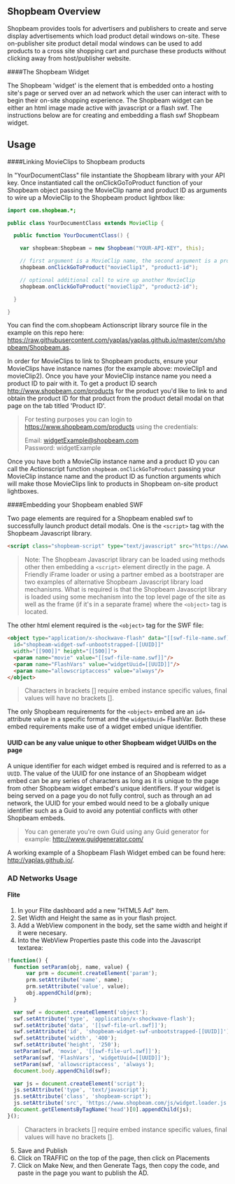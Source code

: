 Shopbeam Overview
-----

Shopbeam provides tools for advertisers and publishers to create and serve display advertisements which load product detail windows on-site. These on-publisher site product detail modal windows can be used to add products to a cross site shopping cart and purchase these products without clicking away from host/publisher website.

####The Shopbeam Widget

The Shopbeam 'widget' is the element that is embedded onto a hosting site's page or served over an ad network which the user can interact with to begin their on-site shopping experience. The Shopbeam widget can be either an html image made active with javascript or a flash swf. The instructions below are for creating and embedding a flash swf Shopbeam widget.

Usage
-----

####Linking MovieClips to Shopbeam products

In "YourDocumentClass" file instantiate the Shopbeam library with your API key. Once instantiated call the onClickGoToProduct function of your Shopbeam object passing the MovieClip name and product ID as arguments to wire up a MovieClip to the Shopbeam product lightbox like:

``` as
import com.shopbeam.*;

public class YourDocumentClass extends MovieClip {

  public function YourDocumentClass() { 

    var shopbeam:Shopbeam = new Shopbeam("YOUR-API-KEY", this);

    // first argument is a MovieClip name, the second argument is a product ID
    shopbeam.onClickGoToProduct("movieClip1", "product1-id");

    // optional additional call to wire up another MovieClip
    shopbeam.onClickGoToProduct("movieClip2", "product2-id");

  }

}
```

You can find the com.shopbeam Actionscript library source file in the example on this repo  here: https://raw.githubusercontent.com/yaplas/yaplas.github.io/master/com/shopbeam/Shopbeam.as.

In order for MovieClips to link to Shopbeam products, ensure your MovieClips have instance names (for the example above: movieClip1 and movieClip2). Once you have your MovieClip instance name you need a product ID to pair with it. To get a product ID search http://www.shopbeam.com/products for the product you'd like to link to and obtain the product ID for that product from the product detail modal on that page on the tab titled 'Product ID'.

> For testing purposes you can login to https://www.shopbeam.com/products using the credentials:
>
> Email: widgetExample@shopbeam.com  
> Password: widgetExample

Once you have both a MovieClip instance name and a product ID you can call the Actionscript function `shopbeam.onClickGoToProduct` passing your MovieClip instance name and the product ID as function arguments which will make those MovieClips link to products in Shopbeam on-site product lightboxes. 

####Embedding your Shopbeam enabled SWF

Two page elements are required for a Shopbeam enabled swf to successfully launch product detail modals. One is the `<script>` tag with the Shopbeam Javascript library. 

```html
<script class="shopbeam-script" type="text/javascript" src="https://www.shopbeam.com/js/widget.loader.js" async="true"></script>
```
> Note: The Shopbeam Javascript library can be loaded using methods other then embedding a `<script>` element directly in the page. A Friendly iFrame loader or using a partner embed as a bootstraper are two examples of alternative Shopbeam Javascript library load mechanisms. What is required is that the Shopbeam Javascript library is loaded using some mechanism into the top level page of the site as well as the frame (if it's in a separate frame) where the `<object>` tag is located. 

The other html element required is the `<object>` tag for the SWF file:

```html
<object type="application/x-shockwave-flash" data="[[swf-file-name.swf]]"
  id="shopbeam-widget-swf-unbootstrapped-[[UUID]]"
  width="[[900]]" height="[[500]]">
  <param name="movie" value="[[swf-file-name.swf]]"/>
  <param name="FlashVars" value="widgetUuid=[[UUID]]"/>
  <param name="allowscriptaccess" value="always"/>
</object>
```

> Characters in brackets [] require embed instance specific values, final values will have no brackets []. 

The only Shopbeam requirements for the `<object>` embed are an `id=` attribute value in a specific format and the `widgetUuid=` FlashVar. Both these embed requirements make use of a widget embed unique identifier.

#### UUID can be any value unique to other Shopbeam widget UUIDs on the page

A unique identifier for each widget embed is required and is referred to as a `UUID`. The value of the UUID for one instance of an Shopbeam widget embed can be any series of characters as long as it is unique to the page from other Shopbeam widget embed's unique identifiers. If your widget is being served on a page you do not fully control, such as through an ad network, the UUID for your embed would need to be a globally unique identifier such as a Guid to avoid any potential conflicts with other Shopbeam embeds. 

> You can generate you're own Guid using any Guid generator for example: http://www.guidgenerator.com/


A working example of a Shopbeam Flash Widget embed can be found here: http://yaplas.github.io/.

### AD Networks Usage

#### Flite

1. In your Flite dashboard add a new "HTML5 Ad" item.
2. Set Width and Height the same as in your flash project.
3. Add a WebView component in the body, set the same width and height if it were necesary.
4. Into the WebView Properties paste this code into the Javascript textarea:

```js
!function() {
  function setParam(obj, name, value) {
      var prm = document.createElement('param');
      prm.setAttribute('name', name);
      prm.setAttribute('value', value);
      obj.appendChild(prm);
  }

  var swf = document.createElement('object');
  swf.setAttribute('type', 'application/x-shockwave-flash');
  swf.setAttribute('data', '[[swf-file-url.swf]]');
  swf.setAttribute('id', 'shopbeam-widget-swf-unbootstrapped-[[UUID]]');
  swf.setAttribute('width', '400');
  swf.setAttribute('height', '250');
  setParam(swf, 'movie', '[[swf-file-url.swf]]');
  setParam(swf, 'FlashVars', 'widgetUuid=[[UUID]]');
  setParam(swf, 'allowscriptaccess', 'always');
  document.body.appendChild(swf);

  var js = document.createElement('script');
  js.setAttribute('type', 'text/javascript');
  js.setAttribute('class', 'shopbeam-script');
  js.setAttribute('src', 'https://www.shopbeam.com/js/widget.loader.js');
  document.getElementsByTagName('head')[0].appendChild(js);
}();
```
> Characters in brackets [] require embed instance specific values, final values will have no brackets []. 

5. Save and Publish
6. Click on TRAFFIC on the top of the page, then click on Placements
7. Click on Make New, and then Generate Tags, then copy the code, and paste in the page you want to publish the AD.
